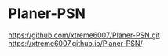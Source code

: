 # Planer-PSN

https://github.com/xtreme6007/Planer-PSN.git
https://xtreme6007.github.io/Planer-PSN/

